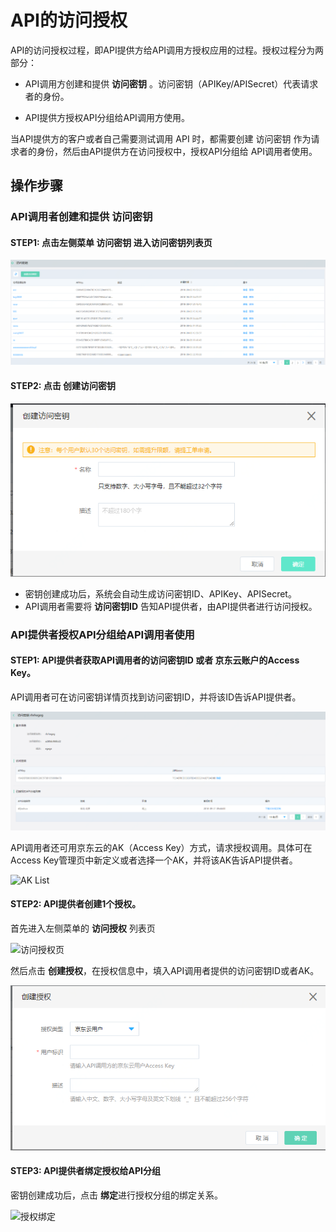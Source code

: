 # API的访问授权

API的访问授权过程，即API提供方给API调用方授权应用的过程。授权过程分为两部分：

- API调用方创建和提供 **访问密钥** 。访问密钥（APIKey/APISecret）代表请求者的身份。

- API提供方授权API分组给API调用方使用。

当API提供方的客户或者自己需要测试调用 API 时，都需要创建 访问密钥 作为请求者的身份，然后由API提供方在访问授权中，授权API分组给 API调用者使用。


## 操作步骤
### API调用者创建和提供 **访问密钥** 
#### STEP1: 点击左侧菜单 **访问密钥**  进入访问密钥列表页

![访问密钥列表页](https://github.com/jdcloudcom/cn/blob/edit/image/Internet-Middleware/API-Gateway/fwmy-list.png)

#### STEP2: 点击 **创建访问密钥**

![创建访问密钥](https://github.com/jdcloudcom/cn/blob/edit/image/Internet-Middleware/API-Gateway/fwmy-add.png)

- 密钥创建成功后，系统会自动生成访问密钥ID、APIKey、APISecret。
- API调用者需要将 **访问密钥ID** 告知API提供者，由API提供者进行访问授权。


### API提供者授权API分组给API调用者使用

#### STEP1: API提供者获取API调用者的访问密钥ID 或者 京东云账户的Access Key。

API调用者可在访问密钥详情页找到访问密钥ID，并将该ID告诉API提供者。


![访问密钥详情页](https://github.com/jdcloudcom/cn/blob/edit/image/Internet-Middleware/API-Gateway/fwmy-xqy.png)
 
 
 API调用者还可用京东云的AK（Access Key）方式，请求授权调用。具体可在Access Key管理页中新定义或者选择一个AK，并将该AK告诉API提供者。

![AK List](https://github.com/jdcloudcom/cn/blob/edit/image/Internet-Middleware/API-Gateway/AK-list.png)
 

 
#### STEP2: API提供者创建1个授权。

首先进入左侧菜单的 **访问授权** 列表页

![访问授权页](https://github.com/jdcloudcom/cn/blob/edit/image/Internet-Middleware/API-Gateway/fwsq-list.png)

然后点击 **创建授权**，在授权信息中，填入API调用者提供的访问密钥ID或者AK。

![创建授权](https://github.com/jdcloudcom/cn/blob/edit/image/Internet-Middleware/API-Gateway/fwsq-add.png)


#### STEP3: API提供者绑定授权给API分组

密钥创建成功后，点击 **绑定**进行授权分组的绑定关系。

![授权绑定](https://github.com/jdcloudcom/cn/blob/edit/image/Internet-Middleware/API-Gateway/fwsq-bd.png)



  
